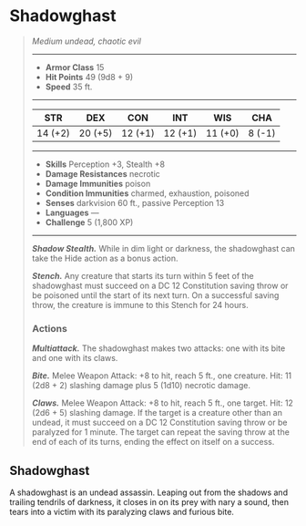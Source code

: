 # Shadowghast
>*Medium undead, chaotic evil*
>___
>- **Armor Class** 15
>- **Hit Points** 49 (9d8 + 9)
>- **Speed** 35 ft.
>___
>|STR|DEX|CON|INT|WIS|CHA|
>|:---:|:---:|:---:|:---:|:---:|:---:|
>|14 (+2)|20 (+5)|12 (+1)|12 (+1)|11 (+0)|8 (-1)|
>___
>- **Skills** Perception +3, Stealth +8
>- **Damage Resistances** necrotic
>- **Damage Immunities** poison
>- **Condition Immunities** charmed, exhaustion, poisoned
>- **Senses** darkvision 60 ft., passive Perception 13
>- **Languages** —
>- **Challenge** 5 (1,800 XP)
>___
>***Shadow Stealth.*** While in dim light or darkness, the shadowghast can take the Hide action as a bonus action.  
>
>***Stench.*** Any creature that starts its turn within 5 feet of the shadowghast must succeed on a DC 12 Constitution saving throw or be poisoned until the start of its next turn. On a successful saving throw, the creature is immune to this Stench for 24 hours.  
>
>### Actions
>***Multiattack.*** The shadowghast makes two attacks: one with its bite and one with its claws.  
>
>***Bite.*** Melee Weapon Attack: +8 to hit, reach 5 ft., one creature. Hit: 11 (2d8 + 2) slashing damage plus 5 (1d10) necrotic damage.  
>
>***Claws.*** Melee Weapon Attack: +8 to hit, reach 5 ft., one target. Hit: 12 (2d6 + 5) slashing damage. If the target is a creature other than an undead, it must succeed on a DC 12 Constitution saving throw or be paralyzed for 1 minute. The target can repeat the saving throw at the end of each of its turns, ending the effect on itself on a success.
## Shadowghast
A shadowghast is an undead assassin. Leaping out from the shadows and trailing tendrils of darkness, it closes in on its prey with nary a sound, then tears into a victim with its paralyzing claws and furious bite.
